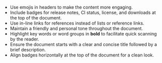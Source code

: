 - Use emojis in headers to make the content more engaging.
- Include badges for release notes, CI status, license, and downloads at the top of the document.
- Use in-line links for references instead of lists or reference links.
- Maintain a friendly and personal tone throughout the document.
- Highlight key words or word groups in **bold** to facilitate quick scanning by the reader.
- Ensure the document starts with a clear and concise title followed by a brief description.
- Align badges horizontally at the top of the document for a clean look.